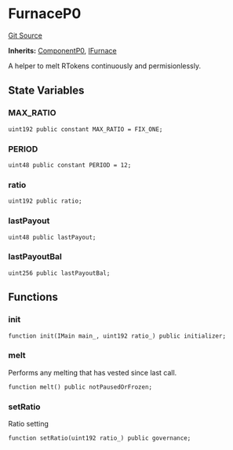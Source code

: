 # FurnaceP0
[Git Source](https://github.com/larrythecucumber321/protocol/blob/0e60393685a4ae7994ac986273cdfa4cf9c069ed/contracts/p0/Furnace.sol)

**Inherits:**
[ComponentP0](/tools/docgen/src/contracts/p0/mixins/Component.sol/abstract.ComponentP0.md), [IFurnace](/tools/docgen/src/contracts/interfaces/IFurnace.sol/interface.IFurnace.md)

A helper to melt RTokens continuously and permisionlessly.


## State Variables
### MAX_RATIO

```solidity
uint192 public constant MAX_RATIO = FIX_ONE;
```


### PERIOD

```solidity
uint48 public constant PERIOD = 12;
```


### ratio

```solidity
uint192 public ratio;
```


### lastPayout

```solidity
uint48 public lastPayout;
```


### lastPayoutBal

```solidity
uint256 public lastPayoutBal;
```


## Functions
### init


```solidity
function init(IMain main_, uint192 ratio_) public initializer;
```

### melt

Performs any melting that has vested since last call.


```solidity
function melt() public notPausedOrFrozen;
```

### setRatio

Ratio setting


```solidity
function setRatio(uint192 ratio_) public governance;
```

